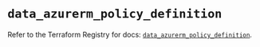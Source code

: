 # `data_azurerm_policy_definition`

Refer to the Terraform Registry for docs: [`data_azurerm_policy_definition`](https://registry.terraform.io/providers/hashicorp/azurerm/3.98.0/docs/data-sources/policy_definition).
